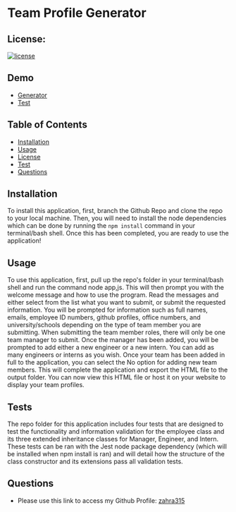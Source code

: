# Team Profile Generator

## License:
[![license](https://img.shields.io/badge/license-MIT-blue)](https://shields.io)

## Demo
-   [Generator](https://www.youtube.com/watch?v=auXSQ9EyoY4 "Generator")
-   [Test](https://www.youtube.com/watch?v=6Erq7HmcTwo "Test")

## Table of Contents

-   [Installation](#installation)
-   [Usage](#usage)
-   [License](#license)
-   [Test](#Tests)
-   [Questions](#questions)

## Installation

To install this application, first, branch the Github Repo and clone the repo to your local machine. Then, you will need to install the node dependencies which can be done by running the `npm install` command in your terminal/bash shell. Once this has been completed, you are ready to use the
application!

## Usage

To use this application, first, pull up the repo's folder in your terminal/bash shell and run the command node app,js. This will then prompt you with the welcome message and how to use the program. Read the messages and either select from the list what you want to submit, or submit the requested
information. You will be prompted for information such as full names, emails, employee ID numbers, github profiles, office numbers, and university/schools depending on the type of team member you are submitting. When submitting the team member roles, there will only be one team manager to submit.
Once the manager has been added, you will be prompted to add either a new engineer or a new intern. You can add as many engineers or interns as you wish. Once your team has been added in full to the application, you can select the No option for adding new team members. This will complete the
application and export the HTML file to the output folder. You can now view this HTML file or host it on your website to display your team profiles.

## Tests

The repo folder for this application includes four tests that are designed to test the functionality and information validation for the employee class and its three extended inheritance classes for Manager, Engineer, and Intern. These tests can be ran with the Jest node package dependency (which
will be installed when npm install is ran) and will detail how the structure of the class constructor and its extensions pass all validation tests.

## Questions

-   Please use this link to access my Github Profile: [zahra315](https://github.com/zahra315)

